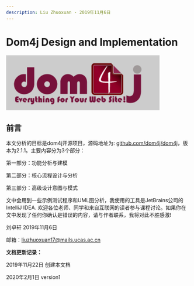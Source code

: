 ```yaml
---
description: Liu Zhuoxuan - 2019年11月6日
---
```


# Dom4j Design and Implementation

![](/assets/1541083192651.png)

## 前言

本文分析的目标是dom4j开源项目，源码地址为: [github.com/dom4j/dom4j](https://github.com/dom4j/dom4j)，版本为2.1.1。主要内容分为3个部分：

第一部分：功能分析与建模

第二部分：核心流程设计与分析

第三部分：高级设计意图与模式

文中会用到一些示例测试程序和UML图分析，我使用的工具是JetBrains公司的IntelliJ IDEA.
欢迎各位老师、同学和来自互联网的读者参与课程讨论。如果你在文中发现了任何你确认是错误的内容，请与作者联系，我将对此不胜感激!

刘卓轩 2019年11月6日

邮箱：liuzhuoxuan17@mails.ucas.ac.cn


**文档更新记录：**

2019年11月22日 创建本文档

2020年2月1日 version1

